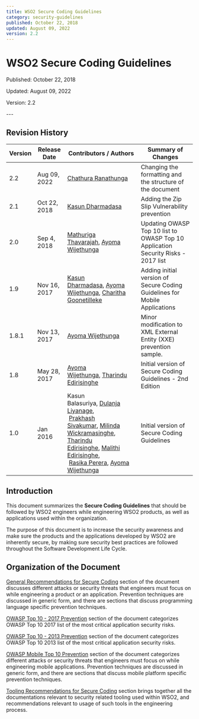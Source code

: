 ```yaml
---
title: WSO2 Secure Coding Guidelines
category: security-guidelines
published: October 22, 2018
updated: August 09, 2022
version: 2.2
---
```


# WSO2 Secure Coding Guidelines

<p class="doc-info">Published: October 22, 2018</p>
<p class="doc-info">Updated: August 09, 2022</p>
<p class="doc-info">Version: 2.2</p>
---

## Revision History

| Version | Release Date | Contributors / Authors | Summary of Changes |
| ------- | ------------ | ---------------------- |------------------- |
| 2.2     | Aug 09, 2022 | [Chathura Ranathunga](https://wso2.com/about/team/chathura-ranathunga/) | Changing the formatting and the structure of the document | 
| 2.1     | Oct 22, 2018 | [Kasun Dharmadasa](https://wso2.com/about/team/kasun-dharmadasa/)  | Adding the Zip Slip Vulnerability prevention |
| 2.0     | Sep 4, 2018  | [Mathuriga Thavarajah](https://wso2.com/about/team/mathuriga-thavarajah/), [Ayoma Wijethunga](https://wso2.com/about/team/ayoma-wijethunga) | Updating OWASP Top 10 list to OWASP Top 10 Application Security Risks - 2017 list |
| 1.9     | Nov 16, 2017 | [Kasun Dharmadasa](https://wso2.com/about/team/kasun-dharmadasa/), [Ayoma Wijethunga](https://wso2.com/about/team/ayoma-wijethunga), [Charitha Goonetilleke](https://wso2.com/about/team/charitha-goonetilleke/) | Adding initial version of Secure Coding Guidelines for Mobile Applications |
| 1.8.1   | Nov 13, 2017 | [Ayoma Wijethunga](https://wso2.com/about/team/ayoma-wijethunga/) | Minor modification to XML External Entity (XXE) prevention sample. |
| 1.8     | May 28, 2017 | [Ayoma Wijethunga](https://wso2.com/about/team/ayoma-wijethunga/), [Tharindu Edirisinghe](https://wso2.com/about/team/tharindu-edirisinghe/) | Initial version of Secure Coding Guidelines - 2nd Edition |
| 1.0     | Jan 2016     | Kasun Balasuriya, [Dulanja Liyanage](https://wso2.com/about/team/dulanja-liyanage/),<br> [Prakhash Sivakumar](https://wso2.com/about/team/prakhash-sivakumar/), [Milinda Wickramasinghe](https://wso2.com/about/team/milinda-wickramasinghe/), <br> [Tharindu Edirisinghe](https://wso2.com/about/team/tharindu-edirisinghe/), [Malithi Edirisinghe](https://wso2.com/about/team/malithi-edirisinghe/),<br> [Rasika Perera](https://wso2.com/about/team/rasika-perera/), [Ayoma Wijethunga](https://wso2.com/about/team/ayoma-wijethunga/) | Initial version of Secure Coding Guidelines |


## Introduction
This document summarizes the **Secure Coding Guidelines** that should be followed by WSO2 engineers while engineering WSO2 products, as well as applications used within the organization.

The purpose of this document is to increase the security awareness and make sure the products and the applications developed by WSO2 are inherently secure, by making sure security best practices are followed throughout the Software Development Life Cycle.


## Organization of the Document

[General Recommendations for Secure Coding](general-recommendations-for-secure-coding.md) section of the document discusses different attacks or security threats that engineers must focus on while engineering a product or an application. Prevention techniques are discussed in generic form, and there are sections that discuss programming language specific prevention techniques.

[OWASP Top 10 - 2017 Prevention](owasp-t10-2017-prevention.md) section of the document categorizes OWASP Top 10 2017 list of the most critical application security risks.

[OWASP Top 10 - 2013 Prevention](owasp-t10-2013-prevention.md) section of the document categorizes OWASP Top 10 2013 list of the most critical application security risks.

[OWASP Mobile Top 10 Prevention](owasp-mobile-t10-prevention.md) section of the document categorizes different attacks or security threats that engineers must focus on while engineering mobile applications. Prevention techniques are discussed in generic form, and there are sections that discuss mobile platform specific prevention techniques.

[Tooling Recommendations for Secure Coding](tooling-recommendations-for-secure-coding.md) section brings together all the documentations relevant to security related tooling used within WSO2, and recommendations relevant to usage of such tools in the engineering process.
